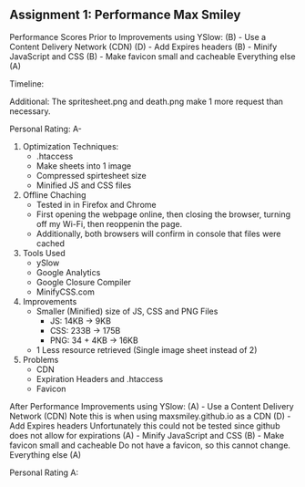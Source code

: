 Assignment 1: Performance
Max Smiley 
-------------------------
Performance Scores Prior to Improvements
using YSlow:
(B) - Use a Content Delivery Network (CDN)
(D) - Add Expires headers
(B) - Minify JavaScript and CSS
(B) - Make favicon small and cacheable
Everything else (A)

Timeline:

Additional:
	The spritesheet.png and death.png make 1 more request than necessary. 

Personal Rating: A-

1. Optimization Techniques:
	- .htaccess 
	- Make sheets into 1 image 
	- Compressed spirtesheet size
	- Minified JS and CSS files
2. Offline Chaching
	- Tested in in Firefox and Chrome
	- First opening the webpage online, then closing the browser, turning off my Wi-Fi, then reoppenin the page.
	- Additionally, both browsers will confirm in console that files were cached 
3. Tools Used 
	- ySlow
	- Google Analytics
	- Google Closure Compiler
	- MinifyCSS.com
4. Improvements
	- Smaller (Minified) size of JS, CSS and PNG Files
		- JS:  14KB -> 9KB
		- CSS: 233B -> 175B
		- PNG: 34 + 4KB -> 16KB
	- 1 Less resource retrieved (Single image sheet instead of 2)
5. Problems
	- CDN
	- Expiration Headers and .htaccess
	- Favicon

After Performance Improvements
using YSlow:
(A) - Use a Content Delivery Network (CDN)
	Note this is when using maxsmiley.github.io as a CDN
(D) - Add Expires headers
	Unfortunately this could not be tested since github does not allow for expirations
(A) - Minify JavaScript and CSS
(B) - Make favicon small and cacheable
	Do not have a favicon, so this cannot change. 
Everything else (A)

Personal Rating A:
